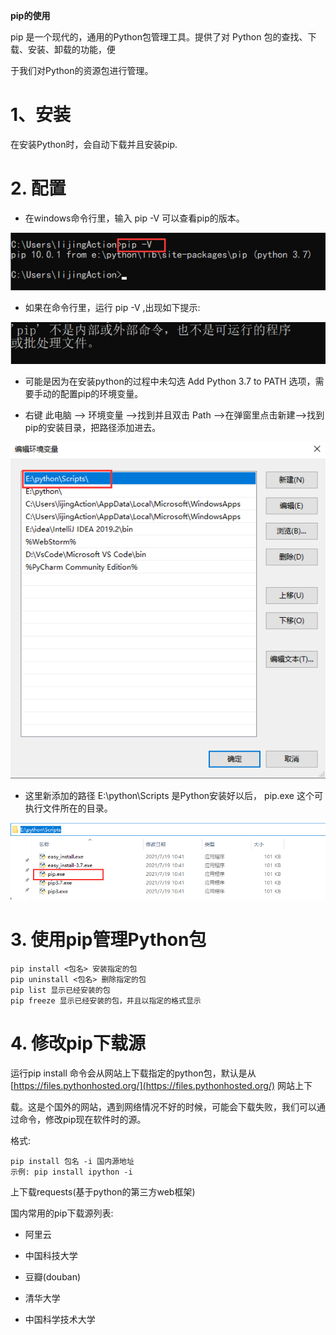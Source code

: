 **pip的使用**

pip 是一个现代的，通用的Python包管理工具。提供了对 Python 包的查找、下载、安装、卸载的功能，便

于我们对Python的资源包进行管理。

# 1、安装

在安装Python时，会自动下载并且安装pip.

# 2. 配置

- 在windows命令行里，输入 pip -V 可以查看pip的版本。

![](images/WEBRESOURCEf5e7e0446c442940ee078b15cac3b7e7截图.png)

- 如果在命令行里，运行 pip -V ,出现如下提示:

![](images/WEBRESOURCE97594698f9469f77582380545df3eb59截图.png)

- 可能是因为在安装python的过程中未勾选 Add Python 3.7 to PATH 选项，需要手动的配置pip的环境变量。

- 右键 此电脑 --> 环境变量 -->找到并且双击 Path -->在弹窗里点击新建-->找到pip的安装目录，把路径添加进去。

![](images/WEBRESOURCE0e342061a9cdffeffeacbc573569a4c7截图.png)

- 这里新添加的路径 E:\python\Scripts 是Python安装好以后， pip.exe 这个可执行文件所在的目录。

![](images/WEBRESOURCE714ede482be5b05b3571d7e336d633f9截图.png)

# 3. 使用pip管理Python包

```
pip install <包名> 安装指定的包
pip uninstall <包名> 删除指定的包
pip list 显示已经安装的包
pip freeze 显示已经安装的包，并且以指定的格式显示
```

# 4. 修改pip下载源

运行pip install 命令会从网站上下载指定的python包，默认是从 [https://files.pythonhosted.org/](https://files.pythonhosted.org/) 网站上下

载。这是个国外的网站，遇到网络情况不好的时候，可能会下载失败，我们可以通过命令，修改pip现在软件时的源。

 格式:

```
pip install 包名 -i 国内源地址
示例: pip install ipython -i 
```

上下载requests(基于python的第三方web框架)

国内常用的pip下载源列表:

- 阿里云 

- 中国科技大学 

- 豆瓣(douban) 

- 清华大学 

- 中国科学技术大学 